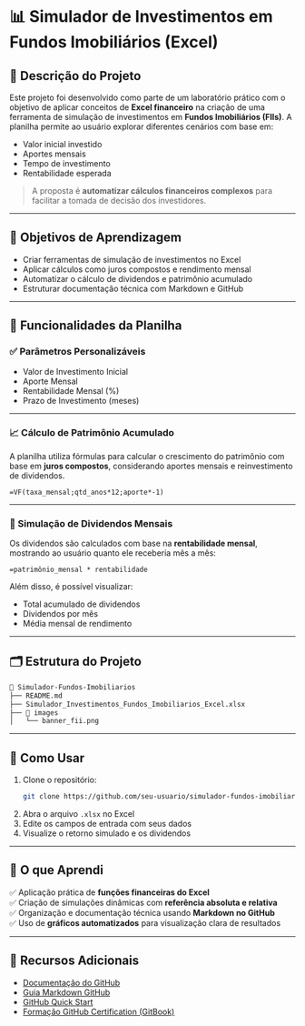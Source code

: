 # 📊 Simulador de Investimentos em Fundos Imobiliários (Excel)

## 🧠 Descrição do Projeto

Este projeto foi desenvolvido como parte de um laboratório prático com o objetivo de aplicar conceitos de **Excel financeiro** na criação de uma ferramenta de simulação de investimentos em **Fundos Imobiliários (FIIs)**. A planilha permite ao usuário explorar diferentes cenários com base em:

- Valor inicial investido
- Aportes mensais
- Tempo de investimento
- Rentabilidade esperada

> A proposta é **automatizar cálculos financeiros complexos** para facilitar a tomada de decisão dos investidores.

---

## 🎯 Objetivos de Aprendizagem

- Criar ferramentas de simulação de investimentos no Excel
- Aplicar cálculos como juros compostos e rendimento mensal
- Automatizar o cálculo de dividendos e patrimônio acumulado
- Estruturar documentação técnica com Markdown e GitHub

---

## 🧰 Funcionalidades da Planilha

### ✅ Parâmetros Personalizáveis

- Valor de Investimento Inicial
- Aporte Mensal
- Rentabilidade Mensal (%)
- Prazo de Investimento (meses)

---

### 📈 Cálculo de Patrimônio Acumulado

A planilha utiliza fórmulas para calcular o crescimento do patrimônio com base em **juros compostos**, considerando aportes mensais e reinvestimento de dividendos.

```excel
=VF(taxa_mensal;qtd_anos*12;aporte*-1)
```

---

### 💸 Simulação de Dividendos Mensais

Os dividendos são calculados com base na **rentabilidade mensal**, mostrando ao usuário quanto ele receberia mês a mês:

```excel
=patrimônio_mensal * rentabilidade
```

Além disso, é possível visualizar:

- Total acumulado de dividendos
- Dividendos por mês
- Média mensal de rendimento

---

## 🗂 Estrutura do Projeto

```bash
📁 Simulador-Fundos-Imobiliarios
├── README.md
├── Simulador_Investimentos_Fundos_Imobiliarios_Excel.xlsx
├── 📁 images
│   └── banner_fii.png
```

---

## 📝 Como Usar

1. Clone o repositório:
   ```bash
   git clone https://github.com/seu-usuario/simulador-fundos-imobiliarios.git
   ```
2. Abra o arquivo `.xlsx` no Excel
3. Edite os campos de entrada com seus dados
4. Visualize o retorno simulado e os dividendos

---

## 🧪 O que Aprendi

✅ Aplicação prática de **funções financeiras do Excel**  
✅ Criação de simulações dinâmicas com **referência absoluta e relativa**  
✅ Organização e documentação técnica usando **Markdown no GitHub**  
✅ Uso de **gráficos automatizados** para visualização clara de resultados

---

## 📎 Recursos Adicionais

- [Documentação do GitHub](https://docs.github.com/)
- [Guia Markdown GitHub](https://guides.github.com/features/mastering-markdown/)
- [GitHub Quick Start](https://github.com/githubtraining/hellogitworld)
- [Formação GitHub Certification (GitBook)](https://open-gitbook.org)
